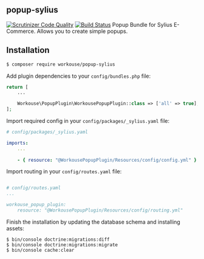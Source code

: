 ## popup-sylius
[![Scrutinizer Code Quality](https://scrutinizer-ci.com/g/workouse/popup-sylius/badges/quality-score.png?b=master)](https://scrutinizer-ci.com/g/workouse/popup-sylius/?branch=master) 
[![Build Status](https://scrutinizer-ci.com/g/workouse/popup-sylius/badges/build.png?b=master)](https://scrutinizer-ci.com/g/workouse/popup-sylius/build-status/master)
Popup Bundle for Sylius E-Commerce. Allows you to create simple popups.

## Installation
```bash
$ composer require workouse/popup-sylius
```

Add plugin dependencies to your `config/bundles.php` file:
```php
return [
    ...

    Workouse\PopupPlugin\WorkousePopupPlugin::class => ['all' => true],
];
```

Import required config in your `config/packages/_sylius.yaml` file:

```yaml
# config/packages/_sylius.yaml

imports:
    ...
    
    - { resource: "@WorkousePopupPlugin/Resources/config/config.yml" }
```

Import routing in your `config/routes.yaml` file:

```yaml

# config/routes.yaml
...

workouse_popup_plugin:
    resource: "@WorkousePopupPlugin/Resources/config/routing.yml"
```

Finish the installation by updating the database schema and installing assets:
```
$ bin/console doctrine:migrations:diff
$ bin/console doctrine:migrations:migrate
$ bin/console cache:clear
```
